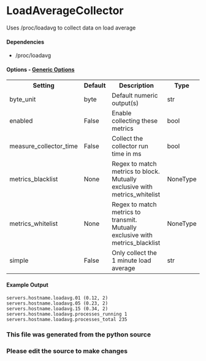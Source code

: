 LoadAverageCollector
=====

Uses /proc/loadavg to collect data on load average

#### Dependencies

 * /proc/loadavg


#### Options - [Generic Options](Configuration)

<table><tr><th>Setting</th><th>Default</th><th>Description</th><th>Type</th></tr>
<tr><td>byte_unit</td><td>byte</td><td>Default numeric output(s)</td><td>str</td></tr>
<tr><td>enabled</td><td>False</td><td>Enable collecting these metrics</td><td>bool</td></tr>
<tr><td>measure_collector_time</td><td>False</td><td>Collect the collector run time in ms</td><td>bool</td></tr>
<tr><td>metrics_blacklist</td><td>None</td><td>Regex to match metrics to block. Mutually exclusive with metrics_whitelist</td><td>NoneType</td></tr>
<tr><td>metrics_whitelist</td><td>None</td><td>Regex to match metrics to transmit. Mutually exclusive with metrics_blacklist</td><td>NoneType</td></tr>
<tr><td>simple</td><td>False</td><td>Only collect the 1 minute load average</td><td>str</td></tr>
</table>

#### Example Output

```
servers.hostname.loadavg.01 (0.12, 2)
servers.hostname.loadavg.05 (0.23, 2)
servers.hostname.loadavg.15 (0.34, 2)
servers.hostname.loadavg.processes_running 1
servers.hostname.loadavg.processes_total 235
```

### This file was generated from the python source
### Please edit the source to make changes

